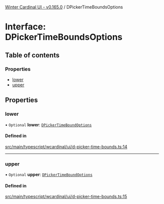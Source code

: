 [Winter Cardinal UI - v0.165.0](../index.md) / DPickerTimeBoundsOptions

# Interface: DPickerTimeBoundsOptions

## Table of contents

### Properties

- [lower](DPickerTimeBoundsOptions.md#lower)
- [upper](DPickerTimeBoundsOptions.md#upper)

## Properties

### lower

• `Optional` **lower**: [`DPickerTimeBoundOptions`](DPickerTimeBoundOptions.md)

#### Defined in

[src/main/typescript/wcardinal/ui/d-picker-time-bounds.ts:14](https://github.com/winter-cardinal/winter-cardinal-ui/blob/v0.165.0/src/main/typescript/wcardinal/ui/d-picker-time-bounds.ts#L14)

___

### upper

• `Optional` **upper**: [`DPickerTimeBoundOptions`](DPickerTimeBoundOptions.md)

#### Defined in

[src/main/typescript/wcardinal/ui/d-picker-time-bounds.ts:15](https://github.com/winter-cardinal/winter-cardinal-ui/blob/v0.165.0/src/main/typescript/wcardinal/ui/d-picker-time-bounds.ts#L15)
